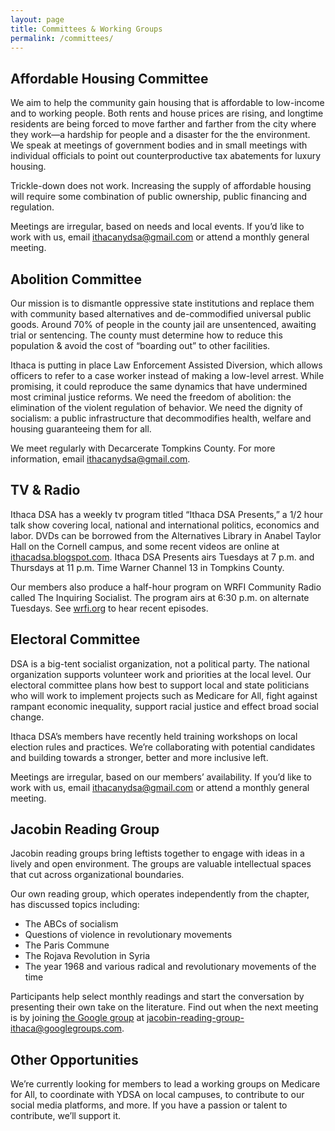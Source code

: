 ```yaml
---
layout: page
title: Committees & Working Groups
permalink: /committees/
---
```


## Affordable Housing Committee

We aim to help the community gain housing that is affordable to low-income and
to working people. Both rents and house prices are rising, and longtime
residents are being forced to move farther and farther from the city where they
work—a hardship for people and a disaster for the the environment. We speak at
meetings of government bodies and in small meetings with individual officials
to point out counterproductive tax abatements for luxury housing. 

Trickle-down does not work. Increasing the supply of affordable housing will
require some combination of public ownership, public financing and regulation.

Meetings are irregular, based on needs and local events. If you’d like to work
with us, email [ithacanydsa@gmail.com][main-email] or attend a monthly general
meeting.

## Abolition Committee

Our mission is to dismantle oppressive state institutions and replace them with
community based alternatives and de-commodified universal public goods. Around
70% of people in the county jail are unsentenced, awaiting trial or sentencing.
The county must determine how to reduce this population & avoid the cost of
“boarding out” to other facilities.

Ithaca is putting in place Law Enforcement Assisted Diversion, which allows
officers to refer to a case worker instead of making a low-level arrest. While
promising, it could reproduce the same dynamics that have undermined most
criminal justice reforms. We need the freedom of abolition: the elimination of
the violent regulation of behavior. We need the dignity of socialism: a public
infrastructure that decommodifies health, welfare and housing guaranteeing them
for all.

We meet regularly with Decarcerate Tompkins County. For more information, email
[ithacanydsa@gmail.com][main-email].

## TV & Radio

Ithaca DSA has a weekly tv program titled “Ithaca DSA Presents,” a 1/2 hour
talk show covering local, national and international politics, economics and
labor. DVDs can be borrowed from the Alternatives Library in Anabel Taylor Hall
on the Cornell campus, and some recent videos are online at
[ithacadsa.blogspot.com][old-site]. Ithaca DSA Presents airs Tuesdays at 7 p.m. and
Thursdays at 11 p.m. Time Warner Channel 13 in Tompkins County.

Our members also produce a half-hour program on WRFI Community Radio called The
Inquiring Socialist. The program airs at 6:30 p.m. on alternate Tuesdays. See
[wrfi.org](https://wrfi.org) to hear recent episodes. 

## Electoral Committee

DSA is a big-tent socialist organization, not a political party. The national
organization supports volunteer work and priorities at the local level. Our
electoral committee plans how best to support local and state politicians who
will work to implement projects such as Medicare for All, fight against rampant
economic inequality, support racial justice and effect broad social change. 

Ithaca DSA’s members have recently held training workshops on local election
rules and practices. We’re collaborating with potential candidates and building
towards a stronger, better and more inclusive left.

Meetings are irregular, based on our members’ availability. If you’d like to
work with us, email [ithacanydsa@gmail.com][main-email] or attend a monthly general meeting.

## Jacobin Reading Group

Jacobin reading groups bring leftists together to engage with ideas in a lively
and open environment. The groups are valuable intellectual spaces that cut
across organizational boundaries. 

Our own reading group, which operates independently from the chapter, has
discussed topics including:

 * The ABCs of socialism
 * Questions of violence in revolutionary movements
 * The Paris Commune
 * The Rojava Revolution in Syria
 * The year 1968 and various radical and revolutionary movements of the time

Participants help select monthly readings and start the conversation by
presenting their own take on the literature. Find out when the next meeting is
by joining [the Google group][reading-group] at [jacobin-reading-group-ithaca@googlegroups.com][reading-email].

## Other Opportunities

We’re currently looking for members to lead a working groups on Medicare for
All, to coordinate with YDSA on local campuses, to contribute to our social
media platforms, and more. If you have a passion or talent to contribute, we’ll
support it.

[reading-email]: mailto:jacobin-reading-group-ithaca@googlegroups.com
[reading-group]: https://groups.google.com/forum/#!forum/jacobin-reading-group-ithaca/join
[main-email]: mailto:ithacanydsa@gmail.com
[old-site]: https://ithacadsa.blogspot.com

